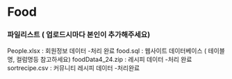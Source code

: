 # Food

### 파일리스트 ( 업로드시마다 본인이 추가해주세요)
People.xlsx : 회원정보 데이터 -처리 완료
food.sql : 웹사이트 데이터베이스 ( 테이블명, 컬럼명등 참고하세요)
foodData4_24.zip  : 레시피 데이터 -처리 완료
sortrecipe.csv : 커뮤니티 레시피 데이터 -처리완료
